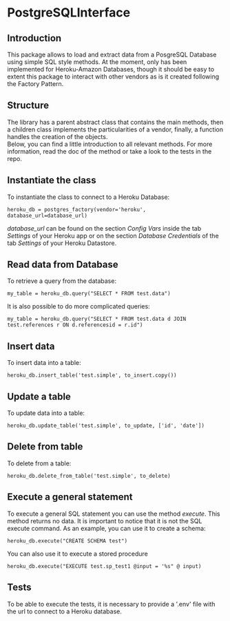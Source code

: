 # PostgreSQLInterface 
## Introduction
This package allows to load and extract data from a PosgreSQL Database using simple SQL style methods. At the moment,
only has been implemented for Heroku-Amazon Databases, though it should be easy to extent this package to interact with 
other vendors as is it created following the Factory Pattern. 

## Structure
The library has a parent abstract class that contains the main methods, then a children class implements the 
particularities of a vendor, finally, a function handles the creation of the objects.  
Below, you can find a little introduction to all relevant methods. For more information, read the doc of the method
or take a look to the tests in the repo.

## Instantiate the class
To instantiate the class to connect to a Heroku Database:
```
heroku_db = postgres_factory(vendor='heroku', database_url=database_url)
```
*database_url* can be found on the section *Config Vars* inside the tab *Settings* of your Heroku app or on the 
section *Database Credentials* of the tab *Settings* of your Heroku Datastore.

## Read data from Database
To retrieve a query from the database:
```
my_table = heroku_db.query("SELECT * FROM test.data")
```
It is also possible to do more complicated queries:
```
my_table = heroku_db.query("SELECT * FROM test.data d JOIN test.references r ON d.referencesid = r.id")
```

## Insert data
To insert data into a table:
```
heroku_db.insert_table('test.simple', to_insert.copy())
```

## Update a table
To update data into a table:
```
heroku_db.update_table('test.simple', to_update, ['id', 'date'])
```

## Delete from table
To delete from a table:
```
heroku_db.delete_from_table('test.simple', to_delete)
```

## Execute a general statement
To execute a general SQL statement you can use the method *execute*. This method returns no data. 
It is important to notice that it is not the SQL execute command. As an example, you can use it to create a schema:
```
heroku_db.execute("CREATE SCHEMA test")
```
You can also use it to execute a stored procedure
```
heroku_db.execute("EXECUTE test.sp_test1 @input = '%s" @ input)
```

## Tests
To be able to execute the tests, it is necessary to provide a '.env' file with the url to connect to a Heroku database.
